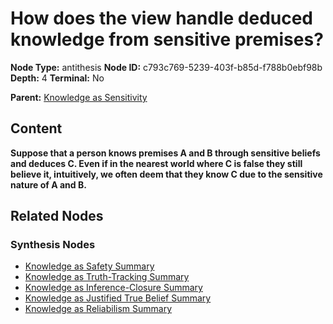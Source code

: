 # How does the view handle deduced knowledge from sensitive premises?

**Node Type:** antithesis
**Node ID:** c793c769-5239-403f-b85d-f788b0ebf98b
**Depth:** 4
**Terminal:** No

**Parent:** [Knowledge as Sensitivity](knowledge-as-sensitivity-synthesis-8137b3ae-12a3-4180-b386-022b04bc2988.md)

## Content

**Suppose that a person knows premises A and B through sensitive beliefs and deduces C. Even if in the nearest world where C is false they still believe it, intuitively, we often deem that they know C due to the sensitive nature of A and B.**

## Related Nodes

### Synthesis Nodes

- [Knowledge as Safety Summary](knowledge-as-safety-summary-synthesis-fb4eff13-81ec-46ff-94db-dc817b6e0725.md)
- [Knowledge as Truth-Tracking Summary](knowledge-as-truth-tracking-summary-synthesis-ac7a2381-9418-4ca3-9b3b-15a51c4f5a3e.md)
- [Knowledge as Inference-Closure Summary](knowledge-as-inference-closure-summary-synthesis-b785d0e5-19d1-4076-a09d-afaaf25d9b9e.md)
- [Knowledge as Justified True Belief Summary](knowledge-as-justified-true-belief-summary-synthesis-066ae78e-1ed5-46b1-9597-98c1268d8bbb.md)
- [Knowledge as Reliabilism Summary](knowledge-as-reliabilism-summary-synthesis-fc4d60cc-86b9-4b09-a083-2d9e309d726f.md)
